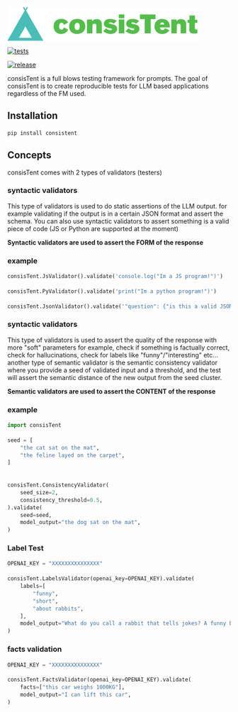 <img align="center" src="./logo.png">

[![tests](https://github.com/drorIvry/consisTent/actions/workflows/pre-commit.yml/badge.svg)](https://github.com/drorIvry/consisTent/actions/workflows/pre-commit.yml)

[![release](https://github.com/drorIvry/consisTent/actions/workflows/python-publish.yml/badge.svg)](https://github.com/drorIvry/consisTent/actions/workflows/python-publish.yml)

consisTent is a full blows testing framework for prompts. The goal of consisTent is to create reproducible tests for LLM based applications regardless of the FM used.


## Installation

```sh
pip install consistent
```

## Concepts

consisTent comes with 2 types of validators (testers)

### syntactic validators

This type of validators is used to do static assertions of the LLM output. for example validating if the output is in a certain JSON format and assert the schema.
You can also use syntactic validators to assert something is a valid piece of code (JS or Python are supported at the moment)


**Syntactic validators are used to assert the FORM of the response**

### example

```python
consisTent.JsValidator().validate('console.log("Im a JS program!")')

consisTent.PyValidator().validate('print("Im a python program!")')

consisTent.JsonValidator().validate('"question": {"is this a valid JSON?"}')
```

### syntactic validators

This type of validators is used to assert the quality of the response with more "soft" parameters for example, check if something is factually correct, check for hallucinations, check for labels like "funny"/"interesting" etc... another type of semantic validator is the semantic consistency validator where you provide a seed of validated input and a threshold, and the test will assert the semantic distance of the new output from the seed cluster.

**Semantic validators are used to assert the CONTENT of the response**

### example

```python
import consisTent

seed = [
    "the cat sat on the mat",
    "the feline layed on the carpet",
]


consisTent.ConsistencyValidator(
    seed_size=2,
    consistency_threshold=0.5,
).validate(
    seed=seed,
    model_output="the dog sat on the mat",
)
```

### Label Test

```python
OPENAI_KEY = "XXXXXXXXXXXXXXX"

consisTent.LabelsValidator(openai_key=OPENAI_KEY).validate(
    labels=[
        "funny",
        "short",
        "about rabbits",
    ],
    model_output="What do you call a rabbit that tells jokes? A funny bunny!",
)
```

### facts validation

```python
OPENAI_KEY = "XXXXXXXXXXXXXXX"

consisTent.FactsValidator(openai_key=OPENAI_KEY).validate(
    facts=["this car weighs 1000KG"],
    model_output="I can lift this car",
)
```
